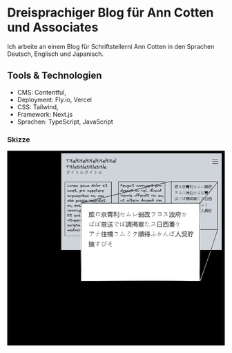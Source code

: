 # Dreisprachiger Blog für Ann Cotten und Associates

Ich arbeite an einem Blog für Schriftstellerni Ann Cotten in den Sprachen Deutsch, Englisch und Japanisch.

## Tools & Technologien

- CMS: Contentful,
- Deployment: Fly.io, Vercel
- CSS: Tailwind,
- Framework: Next.js
- Sprachen: TypeScript, JavaScript

### Skizze

![Skizze für dreisprachige Website](./skizze-dreisprachige-website.png)
